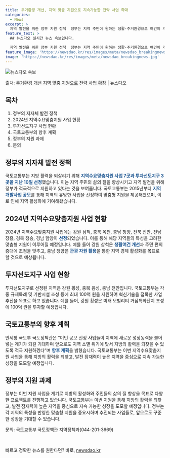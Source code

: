```yaml
---
title: 주거환경 개선, 지역 맞춤 지원으로 지속가능한 전략 사업 확대
categories:
  - News
excerpt: >
  지역 발전을 위한 정부 지원 정책  정부는 지역 주민이 원하는 생활·주거환경으로 여건이 개선되도록 지원하고,…
feature_text: >
  ## 뉴스다오 실시간 뉴스 속보입니다.

  지역 발전을 위한 정부 지원 정책  정부는 지역 주민이 원하는 생활·주거환경으로 여건이 개선되도록 지원하고,…
feature_image: 'https://newsdao.kr/res/images/meta/newsdao_breakingnews.jpg'
image: 'https://newsdao.kr/res/images/meta/newsdao_breakingnews.jpg'
---
```


![뉴스다오 속보](https://newsdao.kr/res/images/meta/newsdao_breakingnews.jpg)

<p>출처: <a href="https://newsdao.kr/4787" rel="dofollow">주거환경 개선 지역 맞춤 지원으로 전략 사업 확장</a> | 뉴스다오</p>

<h2 data-ke-size="size26">목차</h2>

1. 정부의 지자체 발전 정책
2. 2024년 지역수요맞춤지원 사업 현황
3. 투자선도지구 사업 현황
4. 국토교통부의 향후 계획
5. 정부의 지원 과제
6. 문의

<h2 data-ke-size="size26">정부의 지자체 발전 정책</h2>
국토교통부는 지방 활력을 되살리기 위해 <b><span style="color: #1a5490;">지역수요맞춤지원 사업 7곳과 투자선도지구 3곳을 지난 10일 선정</span></b>했습니다. 이는 지역 주민의 삶의 질을 향상시키고 지역 발전을 위해 정부가 적극적으로 지원하고 있다는 것을 보여줍니다. 국토교통부는 2015년부터 <b><span style="color: #1a5490;">지역개발사업 공모</span></b>를 통해 지역의 유망한 사업을 선정하여 맞춤형 지원을 제공해왔으며, 이로 인해 지역 활성화에 기여해왔습니다.

<h2 data-ke-size="size26">2024년 지역수요맞춤지원 사업 현황</h2>
2024년 지역수요맞춤지원 사업에는 강원 삼척, 충북 옥천, 충남 청양, 전북 진안, 전남 장흥, 경북 청송, 경남 함양이 <b><span style="color: #1a5490;">선정</span></b>되었습니다. 이를 통해 해당 지역들의 특성을 고려한 맞춤형 지원이 이루어질 예정입니다. 예를 들어 강원 삼척은 <b><span style="color: #1a5490;">생활여건 개선</span></b>과 주민 편의 증대에 초점을 맞추고, 충남 청양은 <b><span style="color: #1a5490;">관광 자원 활용</span></b>을 통한 지역 경제 활성화를 목표로 할 것으로 예상됩니다.

<h2 data-ke-size="size26">투자선도지구 사업 현황</h2>
투자선도지구로 선정된 지역은 강원 횡성, 충북 음성, 충남 천안입니다. 국토교통부는 각종 규제특례 및 기반시설 조성 등에 최대 100억 원을 지원하여 혁신기술을 접목한 사업 추진을 목표로 하고 있습니다. 예를 들어, 강원 횡성은 미래 모빌리티 거점특화단지 조성에 100억 원을 투자할 예정입니다.

<h2 data-ke-size="size26">국토교통부의 향후 계획</h2>
안세창 국토부 국토정책관은 “이번 공모 선정 사업들이 지역에 새로운 성장동력을 불어넣는 계기가 되길 기대하며 앞으로도 지역 소멸 위기에 맞서 지방의 활력을 되찾을 수 있도록 적극 지원하겠다”며 <b><span style="color: #1a5490;">향후 계획</span></b>을 밝혔습니다. 국토교통부는 이번 지역수요맞춤지원 사업을 통해 지방의 활력을 되찾고, 발전 잠재력이 높은 지역을 중심으로 지속 가능한 성장을 도모할 예정입니다.

<h2 data-ke-size="size26">정부의 지원 과제</h2>
정부는 이번 지원 사업을 계기로 지방의 활성화와 주민들의 삶의 질 향상을 목표로 다양한 프로젝트를 진행하고 있습니다. 국토교통부는 이번 지원을 통해 지방의 활력을 되찾고, 발전 잠재력이 높은 지역을 중심으로 지속 가능한 성장을 도모할 예정입니다. 정부는 각 지역의 특성을 반영한 맞춤형 지원을 중요시하며 추진되는 사업들로, 앞으로도 꾸준한 성장을 기대할 수 있습니다.

문의: 국토교통부 국토정책관 지역정책과(044-201-3669)

<p data-ke-size="size16">&nbsp;</p> 

빠르고 정확한 뉴스를 원한다면? 바로, <a href="https://newsdao.kr" rel="dofollow">newsdao.kr</a>


